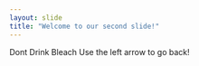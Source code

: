 ```yaml
---
layout: slide
title: "Welcome to our second slide!"
---
```

Dont Drink Bleach
Use the left arrow to go back!
